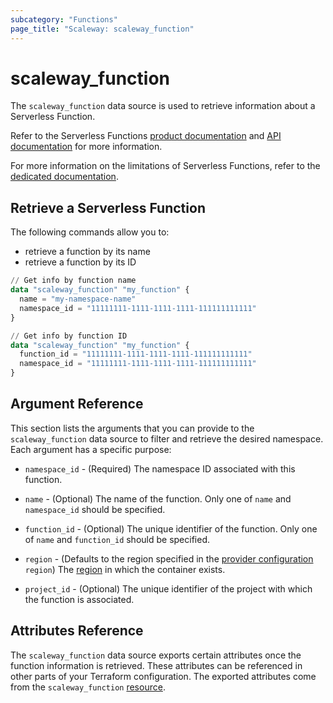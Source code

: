 ```yaml
---
subcategory: "Functions"
page_title: "Scaleway: scaleway_function"
---
```


# scaleway_function

The `scaleway_function` data source is used to retrieve information about a Serverless Function.

Refer to the Serverless Functions [product documentation](https://www.scaleway.com/en/docs/serverless/functions/) and [API documentation](https://www.scaleway.com/en/developers/api/serverless-functions/) for more information.

For more information on the limitations of Serverless Functions, refer to the [dedicated documentation](https://www.scaleway.com/en/docs/compute/functions/reference-content/functions-limitations/).

## Retrieve a Serverless Function

The following commands allow you to:

- retrieve a function by its name
- retrieve a function by its ID

```terraform
// Get info by function name
data "scaleway_function" "my_function" {
  name = "my-namespace-name"
  namespace_id = "11111111-1111-1111-1111-111111111111"
}

// Get info by function ID
data "scaleway_function" "my_function" {
  function_id = "11111111-1111-1111-1111-111111111111"
  namespace_id = "11111111-1111-1111-1111-111111111111"
}
```

## Argument Reference

This section lists the arguments that you can provide to the `scaleway_function` data source to filter and retrieve the desired namespace. Each argument has a specific purpose:

- `namespace_id` - (Required) The namespace ID associated with this function.

- `name` - (Optional) The name of the function. Only one of `name` and `namespace_id` should be specified.

- `function_id` - (Optional) The unique identifier of the function. Only one of `name` and `function_id` should be specified.

- `region` - (Defaults to the region specified in the [provider configuration](../index.md#region) `region`) The [region](../guides/regions_and_zones.md#regions) in which the container exists.

- `project_id` - (Optional) The unique identifier of the project with which the function is associated.

## Attributes Reference

The `scaleway_function` data source exports certain attributes once the function information is retrieved. These attributes can be referenced in other parts of your Terraform configuration. The exported attributes come from the `scaleway_function` [resource](../resources/function.md).
